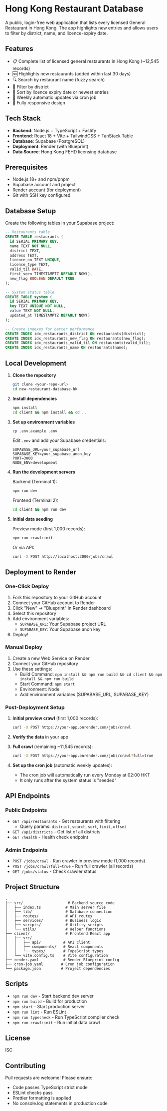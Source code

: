 # Hong Kong Restaurant Database

A public, login-free web application that lists every licensed General Restaurant in Hong Kong. The app highlights new entries and allows users to filter by district, name, and licence-expiry date.

## Features

- 📋 Complete list of licensed general restaurants in Hong Kong (~12,545 records)
- 🆕 Highlights new restaurants (added within last 30 days)
- 🔍 Search by restaurant name (fuzzy search)
- 📍 Filter by district
- 📅 Sort by licence expiry date or newest entries
- 🔄 Weekly automatic updates via cron job
- 📱 Fully responsive design

## Tech Stack

- **Backend**: Node.js + TypeScript + Fastify
- **Frontend**: React 18 + Vite + TailwindCSS + TanStack Table
- **Database**: Supabase (PostgreSQL)
- **Deployment**: Render (with Blueprint)
- **Data Source**: Hong Kong FEHD licensing database

## Prerequisites

- Node.js 18+ and npm/pnpm
- Supabase account and project
- Render account (for deployment)
- Git with SSH key configured

## Database Setup

Create the following tables in your Supabase project:

```sql
-- Restaurants table
CREATE TABLE restaurants (
  id SERIAL PRIMARY KEY,
  name TEXT NOT NULL,
  district TEXT,
  address TEXT,
  licence_no TEXT UNIQUE,
  licence_type TEXT,
  valid_til DATE,
  first_seen TIMESTAMPTZ DEFAULT NOW(),
  new_flag BOOLEAN DEFAULT TRUE
);

-- System status table
CREATE TABLE system (
  id SERIAL PRIMARY KEY,
  key TEXT UNIQUE NOT NULL,
  value TEXT NOT NULL,
  updated_at TIMESTAMPTZ DEFAULT NOW()
);

-- Create indexes for better performance
CREATE INDEX idx_restaurants_district ON restaurants(district);
CREATE INDEX idx_restaurants_new_flag ON restaurants(new_flag);
CREATE INDEX idx_restaurants_valid_til ON restaurants(valid_til);
CREATE INDEX idx_restaurants_name ON restaurants(name);
```

## Local Development

1. **Clone the repository**
   ```bash
   git clone <your-repo-url>
   cd new-restaurant-database-hk
   ```

2. **Install dependencies**
   ```bash
   npm install
   cd client && npm install && cd ..
   ```

3. **Set up environment variables**
   ```bash
   cp .env.example .env
   ```
   Edit `.env` and add your Supabase credentials:
   ```
   SUPABASE_URL=your_supabase_url
   SUPABASE_KEY=your_supabase_anon_key
   PORT=3000
   NODE_ENV=development
   ```

4. **Run the development servers**
   
   Backend (Terminal 1):
   ```bash
   npm run dev
   ```
   
   Frontend (Terminal 2):
   ```bash
   cd client && npm run dev
   ```

5. **Initial data seeding**
   
   Preview mode (first 1,000 records):
   ```bash
   npm run crawl:init
   ```
   
   Or via API:
   ```bash
   curl -X POST http://localhost:3000/jobs/crawl
   ```

## Deployment to Render

### One-Click Deploy

1. Fork this repository to your GitHub account
2. Connect your GitHub account to Render
3. Click "New" → "Blueprint" in Render dashboard
4. Select this repository
5. Add environment variables:
   - `SUPABASE_URL`: Your Supabase project URL
   - `SUPABASE_KEY`: Your Supabase anon key
6. Deploy!

### Manual Deploy

1. Create a new Web Service on Render
2. Connect your GitHub repository
3. Use these settings:
   - Build Command: `npm install && npm run build && cd client && npm install && npm run build`
   - Start Command: `npm start`
   - Environment: Node
   - Add environment variables (SUPABASE_URL, SUPABASE_KEY)

### Post-Deployment Setup

1. **Initial preview crawl** (first 1,000 records):
   ```bash
   curl -X POST https://your-app.onrender.com/jobs/crawl
   ```

2. **Verify the data** in your app

3. **Full crawl** (remaining ~11,545 records):
   ```bash
   curl -X POST https://your-app.onrender.com/jobs/crawl?full=true
   ```

4. **Set up the cron job** (automatic weekly updates):
   - The cron job will automatically run every Monday at 02:00 HKT
   - It only runs after the system status is "seeded"

## API Endpoints

### Public Endpoints

- `GET /api/restaurants` - Get restaurants with filtering
  - Query params: `district`, `search`, `sort`, `limit`, `offset`
- `GET /api/districts` - Get list of all districts
- `GET /health` - Health check endpoint

### Admin Endpoints

- `POST /jobs/crawl` - Run crawler in preview mode (1,000 records)
- `POST /jobs/crawl?full=true` - Run full crawler (all records)
- `GET /jobs/status` - Check crawler status

## Project Structure

```
.
├── src/                    # Backend source code
│   ├── index.ts           # Main server file
│   ├── lib/               # Database connection
│   ├── routes/            # API routes
│   ├── services/          # Business logic
│   ├── scripts/           # Utility scripts
│   └── utils/             # Helper functions
├── client/                # Frontend React app
│   ├── src/
│   │   ├── api/          # API client
│   │   ├── components/   # React components
│   │   └── types/        # TypeScript types
│   └── vite.config.ts    # Vite configuration
├── render.yaml           # Render Blueprint config
├── cron-job.yaml        # Cron job configuration
└── package.json         # Project dependencies
```

## Scripts

- `npm run dev` - Start backend dev server
- `npm run build` - Build for production
- `npm start` - Start production server
- `npm run lint` - Run ESLint
- `npm run typecheck` - Run TypeScript compiler check
- `npm run crawl:init` - Run initial data crawl

## License

ISC

## Contributing

Pull requests are welcome! Please ensure:
- Code passes TypeScript strict mode
- ESLint checks pass
- Prettier formatting is applied
- No console.log statements in production code